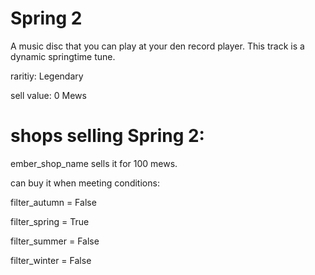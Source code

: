 # Spring 2

A music disc that you can play at your den record player. This track is a dynamic springtime tune.

raritiy: Legendary

sell value: 0 Mews

# shops selling Spring 2:

ember_shop_name sells it for 100 mews.

can buy it when meeting conditions: 

filter_autumn = False

filter_spring = True

filter_summer = False

filter_winter = False